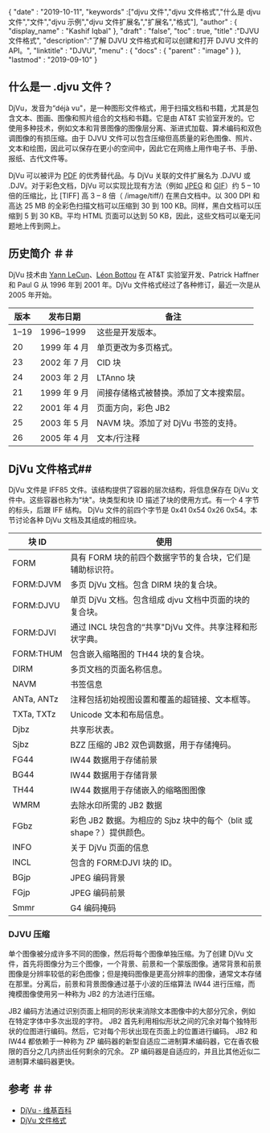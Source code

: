 {
  "date" : "2019-10-11",
  "keywords" :["djvu 文件","djvu 文件格式","什么是 djvu 文件","文件","djvu 示例","djvu 文件扩展名","扩展名","格式"],
  "author" : {
    "display_name" : "Kashif Iqbal"
},
  "draft" : "false",
  "toc" : true,
  "title" :"DJVU 文件格式",
  "description":"了解 DJVU 文件格式和可以创建和打开 DJVU 文件的 API。",
  "linktitle" : "DJVU",
  "menu" : {
    "docs" : {
      "parent" : "image"
}
},
  "lastmod" : "2019-09-10"
}

## 什么是一 .djvu 文件？

DjVu，发音为“déjà vu"，是一种图形文件格式，用于扫描文档和书籍，尤其是包含文本、图画、图像和照片组合的文档和书籍。它是由 AT&T 实验室开发的。它使用多种技术，例如文本和背景图像的图像层分离、渐进式加载、算术编码和双色调图像的有损压缩。由于 DJVU 文件可以包含压缩但高质量的彩色图像、照片、文本和绘图，因此可以保存在更小的空间中，因此它在网络上用作电子书、手册、报纸、古代文件等。

DjVu 可以被评为 [PDF](/zh/pdf/) 的优秀替代品。与 DjVu 关联的文件扩展名为 .DJVU 或 .DJV。对于彩色文档，DjVu 可以实现比现有方法（例如 [JPEG](/zh/image/jpeg/) 和 [GIF](/zh/image/gif/)）约 5 – 10 倍的压缩比，比 [TIFF] 高 3 – 8 倍（ /image/tiff/) 在黑白文档中。以 300 DPI 和高达 25 MB 的全彩色扫描文档可以压缩到 30 到 100 KB。同样，黑白文档可以压缩到 5 到 30 KB。平均 HTML 页面可以达到 50 KB，因此，这些文档可以毫无问题地上传到网上。

## 历史简介 ＃＃

DjVu 技术由 [Yann LeCun](https://en.wikipedia.org/wiki/Yann_LeCun)、[Léon Bottou](https://en.wikipedia.org/wiki/L%C3%A9on_Bottou) 在 AT&T 实验室开发、Patrick Haffner 和 Paul G 从 1996 年到 2001 年。DjVu 文件格式经过了各种修订，最近一次是从 2005 年开始。


|版本|发布日期|备注
---|---|---|
|1–19|1996–1999|这些是开发版本。
|20|1999 年 4 月|单页更改为多页格式。
|23|2002 年 7 月|CID 块
|24|2003 年 2 月|LTAnno 块
|21|1999 年 9 月|间接存储格式被替换。添加了文本搜索层。
|22|2001 年 4 月|页面方向，彩色 JB2
|25|2003 年 5 月|NAVM 块。添加了对 DjVu 书签的支持。
|26|2005 年 4 月|文本/行注释

## DjVu 文件格式##

DjVu 文件是 IFF85 文件。该结构提供了容器的层次结构，将信息保存在 DjVu 文件中。这些容器也称为“块"。块类型和块 ID 描述了块的使用方式。有一个 4 字节的标头，后跟 IFF 结构。 DjVu 文件的前四个字节是 0x41 0x54 0x26 0x54。本节讨论各种 DjVu 文档及其组成的相应块。


|块 ID|使用
---|---|
|FORM|具有 FORM 块的前四个数据字节的复合块，它们是辅助标识符。
|FORM:DJVM|多页 DjVu 文档。包含 DIRM 块的复合块。
|FORM:DJVU|单页 DjVu 文档。包含组成 djvu 文档中页面的块的复合块。
|FORM:DJVI|通过 INCL 块包含的“共享"DjVu 文件。共享注释和形状字典。
|FORM:THUM|包含嵌入缩略图的 TH44 块的复合块。
|DIRM|多页文档的页面名称信息。
|NAVM|书签信息
|ANTa, ANTz|注释包括初始视图设置和覆盖的超链接、文本框等。
|TXTa, TXTz|Unicode 文本和布局信息。
|Djbz|共享形状表。
|Sjbz|BZZ 压缩的 JB2 双色调数据，用于存储掩码。
|FG44|IW44 数据用于存储前景
|BG44|IW44 数据用于存储背景
|TH44|IW44 数据用于存储嵌入的缩略图图像
|WMRM|去除水印所需的 JB2 数据
|FGbz|彩色 JB2 数据。为相应的 Sjbz 块中的每个（blit 或 shape？）提供颜色。
|INFO|关于 DjVu 页面的信息
|INCL|包含的 FORM:DJVI 块的 ID。
|BGjp|JPEG 编码背景
|FGjp|JPEG 编码前景
|Smmr|G4 编码掩码

### DJVU 压缩

单个图像被分成许多不同的图像，然后将每个图像单独压缩。为了创建 DjVu 文件，首先将图像分为三个图像，一个背景、前景和一个蒙版图像。通常背景和前景图像是分辨率较低的彩色图像；但是掩码图像是更高分辨率的图像，通常文本存储在那里。分离后，前景和背景图像通过基于小波的压缩算法 IW44 进行压缩，而掩模图像使用另一种称为 JB2 的方法进行压缩。

JB2 编码方法通过识别页面上相同的形状来消除文本图像中的大部分冗余，例如在特定字体中多次出现的字符。 JB2 首先利用相似形状之间的冗余对每个独特形状的位图进行编码。然后，它对每个形状出现在页面上的位置进行编码。 JB2 和 IW44 都依赖于一种称为 ZP 编码器的新型自适应二进制算术编码器，它在香农极限的百分之几内挤出任何剩余的冗余。 ZP 编码器是自适应的，并且比其他近似二进制算术编码器更快。

## 参考 ＃＃

* [DjVu - 维基百科](https://en.wikipedia.org/wiki/DjVu)
* [DjVu 文件格式](https://www.cuminas.jp/docs/techinfo/DjVu3Spec.pdf)

